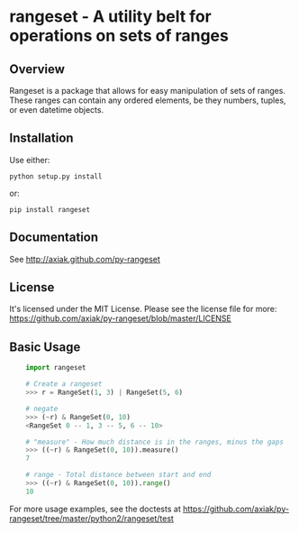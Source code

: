 # rangeset - A utility belt for operations on sets of ranges #

## Overview ##

Rangeset is a package that allows for easy manipulation of sets of ranges. These ranges can contain any ordered elements, be they numbers, tuples, or even datetime objects.

## Installation ##

Use either:

    python setup.py install


or:

    pip install rangeset

## Documentation ##

See http://axiak.github.com/py-rangeset

## License ##

It's licensed under the MIT License. Please see the license file for more:
https://github.com/axiak/py-rangeset/blob/master/LICENSE

## Basic Usage ##

```python
    import rangeset

    # Create a rangeset
    >>> r = RangeSet(1, 3) | RangeSet(5, 6)

    # negate
    >>> (~r) & RangeSet(0, 10)
    <RangeSet 0 -- 1, 3 -- 5, 6 -- 10>

    # "measure" - How much distance is in the ranges, minus the gaps
    >>> ((~r) & RangeSet(0, 10)).measure()
    7

    # range - Total distance between start and end
    >>> ((~r) & RangeSet(0, 10)).range()
    10
```

For more usage examples, see the doctests at https://github.com/axiak/py-rangeset/tree/master/python2/rangeset/test
